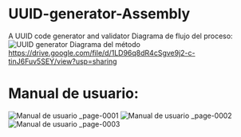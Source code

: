 # UUID-generator-Assembly
A UUID code generator and validator
Diagrama de flujo del proceso:
![UUID generator](https://user-images.githubusercontent.com/47206056/96160817-b0153400-0ed3-11eb-9c00-030f39f9a236.jpg)
Diagrama del método https://drive.google.com/file/d/1LD96q8dR4cSgve9j2-c-tinJ6Fuv5SEY/view?usp=sharing

# Manual de usuario:
![Manual de usuario _page-0001](https://user-images.githubusercontent.com/47206056/97066032-038c1f80-156f-11eb-8fe4-de9b7f9dfdb8.jpg)
![Manual de usuario _page-0002](https://user-images.githubusercontent.com/47206056/97066033-0555e300-156f-11eb-8f43-27c04a63420d.jpg)
![Manual de usuario _page-0003](https://user-images.githubusercontent.com/47206056/97066035-05ee7980-156f-11eb-9564-039f662bbb02.jpg)
